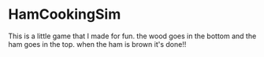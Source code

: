 # HamCookingSim
This is a little game that I made for fun. the wood goes in the bottom and the ham goes in the top. when the ham is brown it's done!! 
